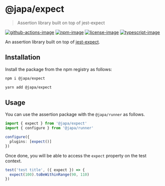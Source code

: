 # @japa/expect
> Assertion library built on top of jest-expect

[![github-actions-image]][github-actions-url] [![npm-image]][npm-url] [![license-image]][license-url] [![typescript-image]][typescript-url]

An assertion library built on top of [jest-expect](https://jestjs.io/docs/expect).

## Installation
Install the package from the npm registry as follows:

```sh
npm i @japa/expect

yarn add @japa/expect
```

## Usage
You can use the assertion package with the `@japa/runner` as follows.

```ts
import { expect } from '@japa/expect'
import { configure } from '@japa/runner'

configure({
  plugins: [expect()]
})
```

Once done, you will be able to access the `expect` property on the test context.

```ts
test('test title', ({ expect }) => {
  expect(100).toBeWithinRange(90, 110)
})
```

[github-actions-url]: https://github.com/japa/expect/actions/workflows/test.yml "github-actions"

[github-actions-image]: https://img.shields.io/github/workflow/status/japa/expect/test?style=for-the-badge

[npm-image]: https://img.shields.io/npm/v/@japa/expect.svg?style=for-the-badge&logo=npm
[npm-url]: https://npmjs.org/package/@japa/expect "npm"

[license-image]: https://img.shields.io/npm/l/@japa/expect?color=blueviolet&style=for-the-badge
[license-url]: LICENSE.md "license"

[typescript-image]: https://img.shields.io/badge/Typescript-294E80.svg?style=for-the-badge&logo=typescript
[typescript-url]:  "typescript"
